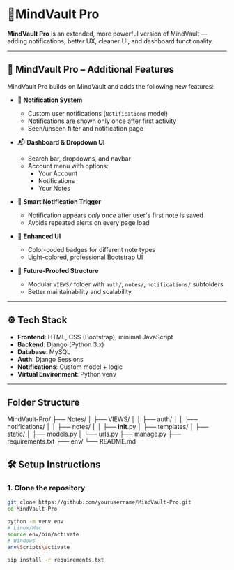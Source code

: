 # 🧠MindVault Pro

**MindVault Pro** is an extended, more powerful version of MindVault — adding notifications, better UX, cleaner UI, and dashboard functionality.

---


## 🚀 MindVault Pro – Additional Features

MindVault Pro builds on MindVault and adds the following new features:

- 🔔 **Notification System**
  - Custom user notifications (`Notifications` model)
  - Notifications are shown only once after first activity
  - Seen/unseen filter and notification page

- 📬 **Dashboard & Dropdown UI**
  - Search bar, dropdowns, and navbar
  - Account menu with options:
    - Your Account
    - Notifications
    - Your Notes

- 📅 **Smart Notification Trigger**
  - Notification appears *only once* after user's first note is saved
  - Avoids repeated alerts on every page load

- 🎨 **Enhanced UI**
  - Color-coded badges for different note types
  - Light-colored, professional Bootstrap UI

- 🧠 **Future-Proofed Structure**
  - Modular `VIEWS/` folder with `auth/`, `notes/`, `notifications/` subfolders
  - Better maintainability and scalability

---

## ⚙️ Tech Stack

- **Frontend**: HTML, CSS (Bootstrap), minimal JavaScript
- **Backend**: Django (Python 3.x)
- **Database**: MySQL
- **Auth**: Django Sessions
- **Notifications**: Custom model + logic
- **Virtual Environment**: Python venv

---

## Folder Structure

MindVault-Pro/
├── Notes/
│   ├── VIEWS/
│   │   ├── auth/
│   │   ├── notifications/
│   │   ├── notes/
│   │   ├── __init__.py
│   ├── templates/
│   ├── static/
│   ├── models.py
│   └── urls.py
├── manage.py
├── requirements.txt
├── env/
└── README.md


## 🛠️ Setup Instructions

### 1. Clone the repository
```bash
git clone https://github.com/yourusername/MindVault-Pro.git
cd MindVault-Pro

python -m venv env
# Linux/Mac
source env/bin/activate
# Windows
env\Scripts\activate

pip install -r requirements.txt
